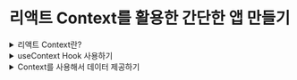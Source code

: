 # 리액트 Context를 활용한 간단한 앱 만들기

<details>
<summary>리액트 Context란?</summary>

- 리액트에서 한 컴포넌트 안에서 데이터를 생성하거나 업데이트하거나 다른 컴포넌트와 데이터를 공유해서 사용하는 방법은 여러가지가 있다.
  - 리액트에서 데이터 흐름 컨트롤 하는 법(state 관리하는 법)
  - state와 props를 사용해서 컴포넌트 간에 전달
  - React Context 사용
  - mobx 사용 : 리액트에서 데이터 흐름 컨트롤 하는 법(state 관리하는 법)
  - redux를 사용
  - 등등...

### React Context
- 컨텍스트는 모든 수준에서 수동으로 props를 전달하지 않고도 구성 요소 트리를 통해 데이터를 전달할 수 있는 방법을 제공한다.
- React Context는 Component 트리의 깊이에 관계없이 props를 전달하지 않고도 Component에 데이터를 제공한다.
- Context는 전역 데이터를 관리하는 데 사용된다.(ex. 전역 상태, 테마, 서비스, 사용자 설정 등)

### React.createContext
```javascript
const MyContext = React.createContext(defaultValue);
```
- Context 객체를 만든다.
- React가 이 Context 객체를 구독하는 구성 요소를 렌더링할 때 트리에서 그 위에 가장 근접하게 일치하는 Provider에서 현재 Context 값을 읽는다.
- defaultValue 인수는 트리에서 구성 요소 위에 일치하는 공급자가 없는 경우에만 사용된다.
![Alt text](image.png)

### Context.Provider
```javascript
<MyContext.Provider value={/* some value */}>
```
- 모든 Context 객체에는 Consumer Component가 컨텍스트 변경 사항을 구독할 수 있도록 하는 Provider React 구성 요소가 함께 제공된다.

```javascript
<MyContext.Provider value={/* some value */}>
  <AComponent />
  <BComponent />
  <CComponent />
</MyContext.Provider>
```
- A, B, C Component 모두 다 Context를 구독중
- 그래서 Context value에 변경 사항이 생기면 컴포넌트를 다시 렌더링 한다.
- 변경 사항은 Object.is와 동일한 알고리즘을 사용하여 새 값과 이전 값을 비교하여 결정된다.
- 만약 createContext를 할 때 defaultValue를 {userName: "John"}이라고 했더라도 Context.Provider value props에서 {userName: "Han"}이라고 전달해주면 두 번째 value가 Consumer Component들에 전달된다. {Provider 사용으로 Context의 value를 변경해줄 수 있음}
```javascript
const MyContext = React.createContext({userName:"John"});

<MyContext.Provider value={{ userName: "Han" }}>
```

### Class.contextType
```javascript
class MyClass extends React.Component {
  componentDidMount() {
    let value = this.context;
    /* perform a side-effect at mount using the value of MyContext */
  }
  componentDidUpdate() {
    let value = this.context;
    /* ... */
  }
  componentWilUnmount() {
    let value = this.context;
    /* ... */
  }
  render() {
    let value = this.context;
    /* render something based on the value of MyContext */
  }
}

MyClass.contextType = MyContext;
```
- 클래스의 contextType 속성에는 React.createContext()에 의해 생성된 Context 객체가 할당될 수 있다.
- 이 속성을 사용하면 this.context를 사용하여 해당 컨텍스트 유형의 가장 가까운 현재 value를 사용할 수 있다.
- 렌더링 기능을 포함한 모든 수명 주기 메서드에서 이를 참조할 수 있다.

### object.is vs ===
- Objet.is 는 Same Value Algorithm
- === 는 Strict Equality Algorithm
- Object.is
![Alt text](image-1.png)
- ===
![Alt text](image-2.png)

- Object.is()와 ===의 유일한 차이는 부호 있는 0과 Nan 값들의 처리이다.
  - === 연산자(및 == 연산)은 숫자값 -0과 +0을 같게 처리하지만, Object.is는 다르다고 처리한다.
  - Nan은 서로 같지 않게 처리한다.
```javascript
+0 === -0 // true

Object.is(+0, -0) // false

Number.NaN === NaN // false
Object.is(Number.NaN, NaN) // true

NaN === 0 / 0 // false
Object.is(NaN, 90 / 0) // true
```

</details>

<details>
<summary>useContext Hook 사용하기</summary>

- 클래스 Component에서 context value를 사용하려면 contextType property를 사용했다.
- 그렇다면 함수형 Component에서 context value를 사용하려면 어떻게 해야 될까?

### useContext
```javascript
const value = useContext(MyContext);
```
- Context 객체(React.createContext에서 반환된 값)를 인수로 가지고 현재 Context Value를 반환한다.
- 현재 Context Value는 트리에서 호출 구성 요소 위에 가장 가까운 <MyContext.Provider>의 value prop에 의해 결정된다.
- Component 위의 가장 가까운 <MyContext.Provider>가 업데이트되면 이 Hook은 해당 MyContext Provider 에게 전달된 최신 Context value로 다시 렌더링을 트리거한다.

```javascript
const themes = {
  light: {
    foreground: "#000000",
    background: "#eeeeee",
  },
  dark: {
    foreground: "#ffffff",
    background: "#222222"
  }
};

const ThereContext = React.createContext(themes.light); // 1

function App() {
  return (
    <ThereContext.Provider value={themes.dark}> // 2
      <Toolbar />
    </ThereContext.Provider>
  );
}

function Toolbar(props) {
  return (
    <div>
      <ThemedButton>
    </div>
  )
}

function ThemedButton() {
  const theme = useContext(ThereContext); // 3
  return (
    <button style={{ background: there.background, color: there.foreground }}>
      I am styled by there context!
    </button>
  )
}
```
- 1 : createContext API를 이용해서 Context 생성하기
- 2 : context value를 공유하기 원하는 Component를 Context.Provider로 감싸주기, 또한 공유하기 원하는 value를 value props으로 전달하기
- 3 : 해당 컴포넌트에서 context value를 사용하기 위해 useContext hook을 이용해주기
</details>

<details>
<summary>Context를 사용해서 데이터 제공하기</summary>

- 이번 프로젝트에서 Context를 사용해서 해야할 일
  1. 어떠한 컴포넌트에서 총 가격을 Update해주는 것
  2. 어떠한 컴포넌트에서 총 가격을 보여주는 것

#### Context를 사용하는 방법
1. Context를 생성
  - react 제공 (createContext 사용)
  - const OrderContext = createContext();
2. Context는 Provider안에서 사용 가능하기 때문에 Provider 생성
  - <OrderContext.Provider value={???}><App /></OrderContext.Provider>
  - value에 들어갈 값 : App 컴포넌트에서 사용할 데이터 혹은, 데이터를 업데이트하는 함수
3. 더 복잡한 로직을 구현하기 위해 Provider를 위한 함수 생성(OrderContextProvider)
  - 함수 생성 후 Provider 리턴
    - value로 넣을 데이터를 만들어조기(필요한 데이터와, 데이터를 업데이트 해줄 함수)
  - 상품 Count를 이용한 가격 계산

4. OrderContextProvider 함수로 orderContext 사용할 컴포넌트 감싸기
5. orderContext 사용하기
</details>